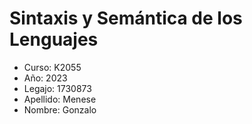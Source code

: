 # Sintaxis y Semántica de los Lenguajes

- Curso: K2055
- Año: 2023
- Legajo: 1730873
- Apellido: Menese
- Nombre: Gonzalo
